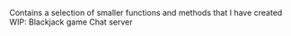 Contains a selection of smaller functions and methods that I have created
WIP:
  Blackjack game
  Chat server
